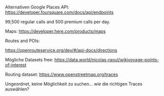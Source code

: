 Alternativen Google Places API:
https://developer.foursquare.com/docs/api/endpoints

99,500 regular calls and 500 premium calls per day.

Maps:
https://developer.here.com/products/maps

Routes and POIs:

https://openrouteservice.org/dev/#/api-docs/directions
 

Mögliche Datasets free:
https://data.world/nicolas-raoul/wikivoyage-points-of-interest

Routing dataset:
https://www.openstreetmap.org/traces

Ungeordnet, keine Möglichkeit zu suchen… wie die richtigen Traces auswählen?

